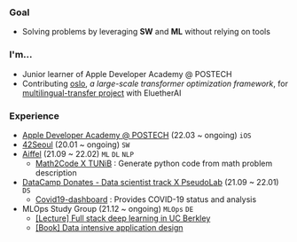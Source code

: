 ### Goal
- Solving problems by leveraging **SW** and **ML** without relying on tools


### I'm...
- Junior learner of Apple Developer Academy @ POSTECH
- Contributing [oslo](https://github.com/tunib-ai/oslo/pull/55), *a large-scale transformer optimization framework*, for [multilingual-transfer project](https://github.com/EleutherAI/multilingual-transfer) with EluetherAI

### Experience
- [Apple Developer Academy @ POSTECH](https://github.com/DeveloperAcademy-POSTECH) (22.03 ~ ongoing) `iOS`
- [42Seoul](https://github.com/cozytk/42seoul) (20.01 ~ ongoing) `SW`
- [Aiffel](https://github.com/cozytk/aiffel) (21.09 ~ 22.02) `ML` `DL` `NLP`
  - [Math2Code X TUNiB](https://github.com/calc-ai/overview) : Generate python code from math problem description 
- [DataCamp Donates - Data scientist track X PseudoLab](https://github.com/hwaneest/DataCamp_Donates_2021) (21.09 ~ 22.01) `DS`
  - [Covid19-dashboard](https://github.com/cozytk/covid_dashboard) : Provides COVID-19 status and analysis
- MLOps Study Group (21.12 ~ ongoing) `MLOps` `DE`
  - [[Lecture] Full stack deep learning in UC Berkley](https://mlops-study-group.notion.site/Full-Stack-Deep-Learning-1a2945a573f940258a0f5befa3b9b87e)
  - [[Book] Data intensive application design](https://www.notion.so/6ba35d050a62435a935edda9b33bf77f)
